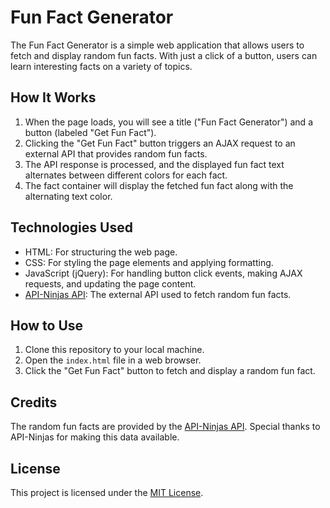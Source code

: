 # Fun Fact Generator

The Fun Fact Generator is a simple web application that allows users to fetch and display random fun facts. With just a click of a button, users can learn interesting facts on a variety of topics.

## How It Works

1. When the page loads, you will see a title ("Fun Fact Generator") and a button (labeled "Get Fun Fact").
2. Clicking the "Get Fun Fact" button triggers an AJAX request to an external API that provides random fun facts.
3. The API response is processed, and the displayed fun fact text alternates between different colors for each fact.
4. The fact container will display the fetched fun fact along with the alternating text color.

## Technologies Used

- HTML: For structuring the web page.
- CSS: For styling the page elements and applying formatting.
- JavaScript (jQuery): For handling button click events, making AJAX requests, and updating the page content.
- [API-Ninjas API](https://api.api-ninjas.com/v1/facts): The external API used to fetch random fun facts.

## How to Use

1. Clone this repository to your local machine.
2. Open the `index.html` file in a web browser.
3. Click the "Get Fun Fact" button to fetch and display a random fun fact.

## Credits

The random fun facts are provided by the [API-Ninjas API](https://api.api-ninjas.com/v1/facts). Special thanks to API-Ninjas for making this data available.

## License

This project is licensed under the [MIT License](LICENSE).
